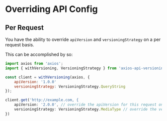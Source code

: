 # Overriding API Config

## Per Request

You have the ability to override `apiVersion` and `versioningStrategy` on a per request basis.

This can be accomplished by so:

```javascript
import axios from 'axios';
import { withVersioning, VersioningStrategy } from 'axios-api-versioning';

const client = withVersioning(axios, {
    apiVersion: '1.0.0'
    versioningStrategy: VersioningStrategy.QueryString
});

client.get('http://example.com, {
    apiVersion: '2.0.0', // override the apiVersion for this request only
    versioningStrategy: VersioningStrategy.MediaType // override the versioningStrategy for this request only
})
```